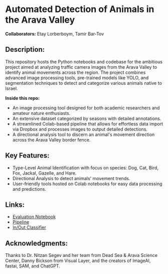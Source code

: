 
# Automated Detection of Animals in the Arava Valley

**Collaborators:** Etay Lorberboym, Tamir Bar-Tov

## Description:
This repository hosts the Python notebooks and codebase for the ambitious project aimed at analyzing traffic camera images from the Arava Valley to identify animal movements across the region. The project combines advanced image processing tools, pre-trained models like YOLO, and segmentation techniques to detect and categorize various animals native to Israel. 

**Inside this repo:**
- An image processing tool designed for both academic researchers and amateur nature enthusiasts.
- An extensive dataset categorized by seasons with detailed annotations.
- A streamlined Colab-based pipeline that allows for effortless data import via Dropbox and processes images to output detailed detections.
- A directional analysis tool to discern an animal's movement direction across the Arava Valley border fence.

## Key Features:
- Type-Level Animal Identification with focus on species: Dog, Cat, Bird, Fox, Jackal, Gazelle, and Hare.
- Directional Analysis to detect animals' movement trends.
- User-friendly tools hosted on Colab notebooks for easy data processing and predictions.

## Links:
- [Evaluation Notebook](#)
- [Pipeline](#)
- [In/Out Classifier](#)

## Acknowledgments:
Thanks to Dr. Nitzan Segev and her team from Dead Sea & Arava Science Center, Danny Bickson from Visual Layer, and the creators of ImageAI, fastai, SAM, and ChatGPT.
